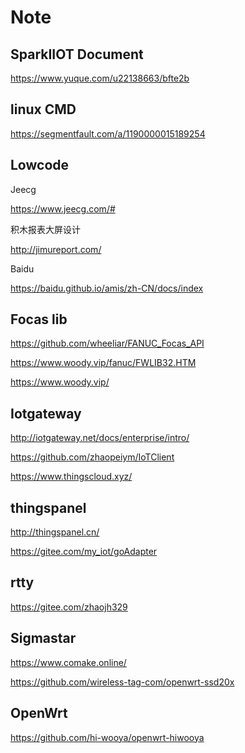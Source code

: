 # Note

## SparkIIOT Document
https://www.yuque.com/u22138663/bfte2b

## linux CMD
https://segmentfault.com/a/1190000015189254

## Lowcode
Jeecg

https://www.jeecg.com/#

积木报表大屏设计

http://jimureport.com/

Baidu 

https://baidu.github.io/amis/zh-CN/docs/index

## Focas lib
https://github.com/wheeliar/FANUC_Focas_API

https://www.woody.vip/fanuc/FWLIB32.HTM

https://www.woody.vip/

## Iotgateway
http://iotgateway.net/docs/enterprise/intro/

https://github.com/zhaopeiym/IoTClient

https://www.thingscloud.xyz/

## thingspanel
http://thingspanel.cn/

https://gitee.com/my_iot/goAdapter

## rtty
https://gitee.com/zhaojh329

## Sigmastar
https://www.comake.online/

https://github.com/wireless-tag-com/openwrt-ssd20x

## OpenWrt
https://github.com/hi-wooya/openwrt-hiwooya

